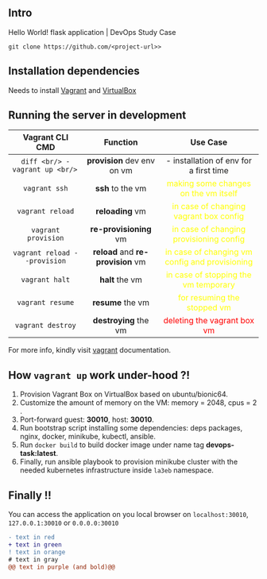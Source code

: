 ## Intro

Hello World! flask application | DevOps Study Case

```
git clone https://github.com/<project-url>>
```

## Installation dependencies

Needs to install [Vagrant](https://www.vagrantup.com/downloads) and [VirtualBox](https://www.virtualbox.org/wiki/Downloads)

## Running the server in development

|       Vagrant CLI CMD        |              Function              |                                   Use Case                                   |
|:----------------------------:|:----------------------------------:|:----------------------------------------------------------------------------:|
|  ```diff <br/> - vagrant up <br/> ```        |    **provision** dev env on vm     |            - installation of env for a first time </span>                    |
|        `vagrant ssh`         |         **ssh** to the vm          |      <font color="yellow"> making some changes on the vm itself </font>      |
|       `vagrant reload`       |          **reloading** vm          |     <font color="yellow"> in case of changing vagrant box config </font>     |
|     `vagrant provision`      |       **re-provisioning** vm       |    <font color="yellow"> in case of changing provisioning config </font>     |
| `vagrant reload --provision` | **reload** and **re-provision** vm | <font color="yellow"> in case of changing vm config and provisioning </font> |
|        `vagrant halt`        |          **halt** the vm           |      <font color="yellow"> in case of stopping the vm temporary </font>      |
|       `vagrant resume`       |         **resume** the vm          |          <font color="yellow"> for resuming the stopped vm </font>           |
|      `vagrant destroy`       |       **destroying** the vm        |            <font color="red"> deleting the vagrant box vm </font>            |

For more info, kindly visit [vagrant](https://www.vagrantup.com/docs/cli) documentation.

## How `vagrant up` work under-hood ?!

1. Provision Vagrant Box on VirtualBox based on ubuntu/bionic64.
2. Customize the amount of memory on the VM: memory = 2048, cpus = 2 .
3. Port-forward guest: **30010**, host: **30010**.
4. Run bootstrap script installing some dependencies: deps packages, nginx, docker, minikube, kubectl, ansible.
5. Run `docker build` to build docker image under name tag **devops-task:latest**.
6. Finally, run ansible playbook to provision minikube cluster with the needed kubernetes infrastructure inside `la3eb` namespace.

## Finally !!

You can access the application on you local browser on `localhost:30010`, `127.0.0.1:30010` or `0.0.0.0:30010`

```diff
- text in red
+ text in green
! text in orange
# text in gray
@@ text in purple (and bold)@@
```

